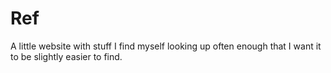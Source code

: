 # Ref

A little website with stuff I find myself looking up often enough that I want it to be slightly easier to find.